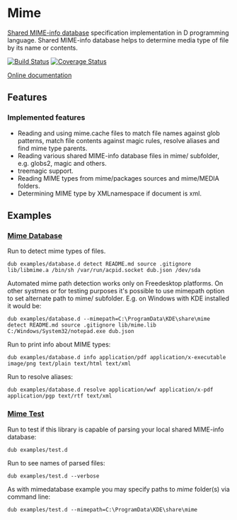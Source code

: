 # Mime

[Shared MIME-info database](https://www.freedesktop.org/wiki/Specifications/shared-mime-info-spec/) specification implementation in D programming language. Shared MIME-info database helps to determine media type of file by its name or contents.

[![Build Status](https://travis-ci.org/FreeSlave/mime.svg?branch=master)](https://travis-ci.org/FreeSlave/mime) [![Coverage Status](https://coveralls.io/repos/github/FreeSlave/mime/badge.svg?branch=master)](https://coveralls.io/github/FreeSlave/mime?branch=master)

[Online documentation](https://freeslave.github.io/d-freedesktop/docs/mime.html)

## Features

### Implemented features

* Reading and using mime.cache files to match file names against glob patterns, match file contents against magic rules, resolve aliases and find mime type parents.
* Reading various shared MIME-info database files in mime/ subfolder, e.g. globs2, magic and others.
* treemagic support.
* Reading MIME types from mime/packages sources and mime/MEDIA folders.
* Determining MIME type by XMLnamespace if document is xml.

## Examples

### [Mime Database](examples/database.d)

Run to detect mime types of files.

    dub examples/database.d detect README.md source .gitignore lib/libmime.a /bin/sh /var/run/acpid.socket dub.json /dev/sda

Automated mime path detection works only on Freedesktop platforms. On other systmes or for testing purposes it's possible to use mimepath option to set alternate path to mime/ subfolder. E.g. on Windows with KDE installed it would be:

    dub examples/database.d --mimepath=C:\ProgramData\KDE\share\mime detect README.md source .gitignore lib/mime.lib C:/Windows/System32/notepad.exe dub.json

Run to print info about MIME types:

    dub examples/database.d info application/pdf application/x-executable image/png text/plain text/html text/xml

Run to resolve aliases:

    dub examples/database.d resolve application/wwf application/x-pdf application/pgp text/rtf text/xml

### [Mime Test](examples/test.d)

Run to test if this library is capable of parsing your local shared MIME-info database:

    dub examples/test.d

Run to see names of parsed files:

    dub examples/test.d --verbose

As with mimedatabase example you may specify paths to *mime* folder(s) via command line:

    dub examples/test.d --mimepath=C:\ProgramData\KDE\share\mime
